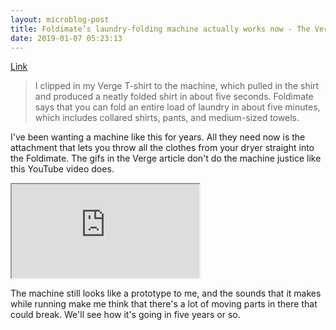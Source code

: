 ```yaml
---
layout: microblog-post
title: Foldimate’s laundry-folding machine actually works now - The Verge
date: 2019-01-07 05:23:13
---
```

[Link](https://www.theverge.com/2019/1/7/18171441/foldimate-laundry-folding-robot-ces-2019)

> I clipped in my Verge T-shirt to the machine, which pulled in the shirt and produced a neatly folded shirt in about five seconds. Foldimate says that you can fold an entire load of laundry in about five minutes, which includes collared shirts, pants, and medium-sized towels.

I've been wanting a machine like this for years. All they need now is the attachment that lets you throw all the clothes from your dryer straight into the Foldimate. The gifs in the Verge article don't do the machine justice like this YouTube video does.


<div class="embed-responsive embed-responsive-16by9">
  <iframe src="https://www.youtube.com/embed/qHljT48dz-U" allowfullscreen></iframe>
</div>


The machine still looks like a prototype to me, and the sounds that it makes while running make me think that there's a lot of moving parts in there that could break. We'll see how it's going in five years or so.
